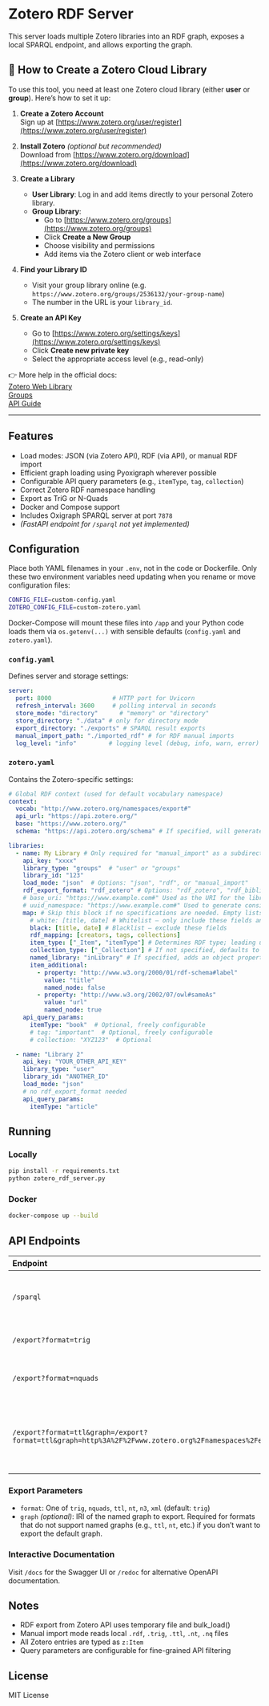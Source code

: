 # Zotero RDF Server

This server loads multiple Zotero libraries into an RDF graph,
exposes a local SPARQL endpoint, and allows exporting the graph.
## 📘 How to Create a Zotero Cloud Library

To use this tool, you need at least one Zotero cloud library (either **user** or **group**). Here’s how to set it up:

1. **Create a Zotero Account**  
   Sign up at [https://www.zotero.org/user/register](https://www.zotero.org/user/register)

2. **Install Zotero** *(optional but recommended)*  
   Download from [https://www.zotero.org/download](https://www.zotero.org/download)

3. **Create a Library**
   - **User Library**: Log in and add items directly to your personal Zotero library.
   - **Group Library**:
     - Go to [https://www.zotero.org/groups](https://www.zotero.org/groups)
     - Click **Create a New Group**
     - Choose visibility and permissions
     - Add items via the Zotero client or web interface

4. **Find your Library ID**
   - Visit your group library online (e.g. `https://www.zotero.org/groups/2536132/your-group-name`)
   - The number in the URL is your `library_id`.

5. **Create an API Key**
   - Go to [https://www.zotero.org/settings/keys](https://www.zotero.org/settings/keys)
   - Click **Create new private key**
   - Select the appropriate access level (e.g., read-only)

👉 More help in the official docs:  
[Zotero Web Library](https://www.zotero.org/support/web_library)  
[Groups](https://www.zotero.org/support/groups)  
[API Guide](https://www.zotero.org/support/dev/web_api/v3/start)

---

## Features

- Load modes: JSON (via Zotero API), RDF (via API), or manual RDF import
- Efficient graph loading using Pyoxigraph wherever possible
- Configurable API query parameters (e.g., `itemType`, `tag`, `collection`)
- Correct Zotero RDF namespace handling
- Export as TriG or N-Quads
- Docker and Compose support
- Includes Oxigraph SPARQL server at port `7878`
- *(FastAPI endpoint for `/sparql` not yet implemented)*

## Configuration

Place both YAML filenames in your `.env`, not in the code or Dockerfile. Only these two environment variables need updating when you rename or move configuration files:

```bash
CONFIG_FILE=custom-config.yaml
ZOTERO_CONFIG_FILE=custom-zotero.yaml
```

Docker-Compose will mount these files into `/app` and your Python code loads them via `os.getenv(...)` with sensible defaults (`config.yaml` and `zotero.yaml`).

### `config.yaml`

Defines server and storage settings:

```yaml
server:
  port: 8000                 # HTTP port for Uvicorn
  refresh_interval: 3600     # polling interval in seconds
  store_mode: "directory"      # "memory" or "directory"
  store_directory: "./data" # only for directory mode
  export_directory: "./exports" # SPARQL result exports
  manual_import_path: "./imported_rdf" # for RDF manual imports
  log_level: "info"         # logging level (debug, info, warn, error)
```

### `zotero.yaml`

Contains the Zotero-specific settings:

```yaml
# Global RDF context (used for default vocabulary namespace)
context:
  vocab: "http://www.zotero.org/namespaces/export#"
  api_url: "https://api.zotero.org/"
  base: "https://www.zotero.org/"
  schema: "https://api.zotero.org/schema" # If specified, will generate a basic OWL ontology as a named graph using the IRI from vocab

libraries:
  - name: My Library # Only required for "manual_import" as a subdirectory containing RDF files
    api_key: "xxxx"
    library_type: "groups"  # "user" or "groups"
    library_id: "123"
    load_mode: "json"  # Options: "json", "rdf", or "manual_import"
    rdf_export_format: "rdf_zotero" # Options: "rdf_zotero", "rdf_bibliontology"; only needed if load_mode = "rdf"
    # base_uri: "https://www.example.com#" Used as the URI for the library's named graph and as the base URI for all named nodes created for Zotero items and collections. Defaults to "{context.base}{libraries.library_type}/{libraries.library_id}" as defined in this YAML
    # uuid_namespace: "https://www.example.com#" Used to generate consistent UUIDs for named nodes across multiple libraries in the union graph. Defaults to base_uri if not specified
    map: # Skip this block if no specifications are needed. Empty lists will be ignored
      # white: [title, date] # Whitelist – only include these fields and those in 'named'
      black: [title, date] # Blacklist – exclude these fields
      rdf_mapping: [creators, tags, collections]
      item_type: ["_Item", "itemType"] # Determines RDF type; leading underscore indicates a constant predicate. If not specified, defaults to "Item". If not starting with "http", the default vocab from context will be used
      collection_type: ["_Collection"] # If not specified, defaults to "Collection"
      named_library: "inLibrary" # If specified, adds an object property with this name linking to the library's named graph URI to support querying across named graphs
      item_additional:
        - property: "http://www.w3.org/2000/01/rdf-schema#label"
          value: "title"
          named_node: false
        - property: "http://www.w3.org/2002/07/owl#sameAs"
          value: "url"
          named_node: true
    api_query_params:
      itemType: "book"  # Optional, freely configurable
      # tag: "important"  # Optional, freely configurable
      # collection: "XYZ123"  # Optional

  - name: "Library 2"
    api_key: "YOUR_OTHER_API_KEY"
    library_type: "user"
    library_id: "ANOTHER_ID"
    load_mode: "json"
    # no rdf_export_format needed
    api_query_params:
      itemType: "article"

```

## Running

### Locally
```bash
pip install -r requirements.txt
python zotero_rdf_server.py
```

### Docker
```bash
docker-compose up --build
```

## API Endpoints

| Endpoint | Description |
|:---------|:-------------|
| `/sparql` | Run SPARQL queries (GET/POST) *(not yet implemented)* |
| `/export?format=trig` | Export full RDF dataset in TriG format |
| `/export?format=nquads` | Export full RDF dataset in N-Quads format |
| `/export?format=ttl&graph=/export?format=ttl&graph=http%3A%2F%2Fwww.zotero.org%2Fnamespaces%2Fexport%23` | Export a named graph in Turtle format (only content of the given graph) |

### Export Parameters

- `format`: One of `trig`, `nquads`, `ttl`, `nt`, `n3`, `xml` (default: `trig`)
- `graph` *(optional)*: IRI of the named graph to export. Required for formats that do not support named graphs (e.g., `ttl`, `nt`, etc.) if you don’t want to export the default graph.

### Interactive Documentation

Visit `/docs` for the Swagger UI or `/redoc` for alternative OpenAPI documentation.

## Notes
- RDF export from Zotero API uses temporary file and bulk_load()
- Manual import mode reads local `.rdf`, `.trig`, `.ttl`, `.nt`, `.nq` files
- All Zotero entries are typed as `z:Item`
- Query parameters are configurable for fine-grained API filtering

## License

MIT License